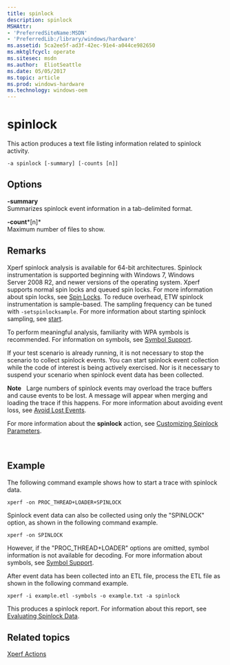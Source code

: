 ```yaml
---
title: spinlock
description: spinlock
MSHAttr:
- 'PreferredSiteName:MSDN'
- 'PreferredLib:/library/windows/hardware'
ms.assetid: 5ca2ee5f-ad3f-42ec-91e4-a044ce982650
ms.mktglfcycl: operate
ms.sitesec: msdn
ms.author:  EliotSeattle
ms.date: 05/05/2017
ms.topic: article
ms.prod: windows-hardware
ms.technology: windows-oem
---
```


# spinlock


This action produces a text file listing information related to spinlock activity.

```
-a spinlock [-summary] [-counts [n]]
```

## Options


<a href="" id="-summary"></a>**-summary**  
Summarizes spinlock event information in a tab-delimited format.

<a href="" id="-count-n-"></a>**-count***\[n\]*  
Maximum number of files to show.

## Remarks


Xperf spinlock analysis is available for 64-bit architectures. Spinlock instrumentation is supported beginning with Windows 7, Windows Server 2008 R2, and newer versions of the operating system. Xperf supports normal spin locks and queued spin locks. For more information about spin locks, see [Spin Locks](http://go.microsoft.com/fwlink/p/?linkid=213937). To reduce overhead, ETW spinlock instrumentation is sample-based. The sampling frequency can be tuned with `-setspinlocksample`. For more information about starting spinlock sampling, see [start](start.md).

To perform meaningful analysis, familiarity with WPA symbols is recommended. For information on symbols, see [Symbol Support](symbol-support.md).

If your test scenario is already running, it is not necessary to stop the scenario to collect spinlock events. You can start spinlock event collection while the code of interest is being actively exercised. Nor is it necessary to suspend your scenario when spinlock event data has been collected.

**Note**  
Large numbers of spinlock events may overload the trace buffers and cause events to be lost. A message will appear when merging and loading the trace if this happens. For more information about avoiding event loss, see [Avoid Lost Events](avoid-lost-events.md).

For more information about the **spinlock** action, see [Customizing Spinlock Parameters](customizing-spinlock-parameters.md).

 

## Example


The following command example shows how to start a trace with spinlock data.

```
xperf -on PROC_THREAD+LOADER+SPINLOCK
```

Spinlock event data can also be collected using only the "SPINLOCK" option, as shown in the following command example.

```
xperf -on SPINLOCK
```

However, if the "PROC\_THREAD+LOADER" options are omitted, symbol information is not available for decoding. For more information about symbols, see [Symbol Support](symbol-support.md).

After event data has been collected into an ETL file, process the ETL file as shown in the following command example.

```
xperf -i example.etl -symbols -o example.txt -a spinlock
```

This produces a spinlock report. For information about this report, see [Evaluating Spinlock Data](evaluating-spinlock-data.md).

## Related topics


[Xperf Actions](xperf-actions.md)

 

 







